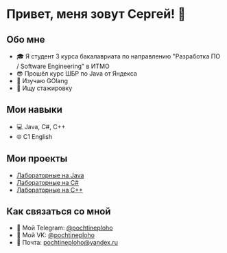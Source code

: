 # Привет, меня зовут Сергей! 👋

## Обо мне

- 🎓 Я студент 3 курса бакалавриата по направлению "Разработка ПО / Software Engineering" в ИТМО
- 😎 Прошёл курс ШБР по Java от Яндекса
- 🤯 Изучаю GOlang
- 👀 Ищу стажировку

## Мои навыки

- 💻 Java, C#, C++
- 🌐 C1 English

## Мои проекты

- [Лабораторные на Java](https://github.com/pochtineploho/Java-labs)
- [Лабораторные на C#](https://github.com/pochtineploho/C-sharp-labs)
- [Лабораторные на C++](https://github.com/pochtineploho/Cpp-some-labs)

## Как связаться со мной

- 📱 Мой Telegram: [@pochtineploho](https://t.me/pochtineploho)
- 👾 Мой VK: [@pochtineploho](https://vk.com/pochtineploho)
- 📧 Почта: pochtineploho@yandex.ru
